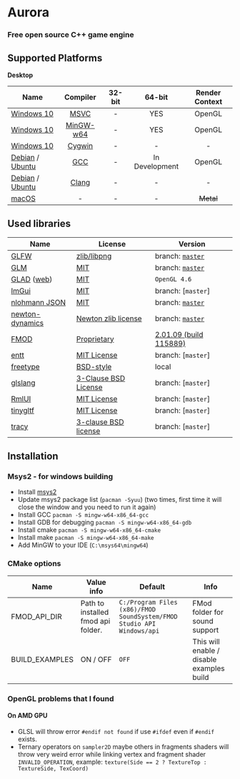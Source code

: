 # Aurora
### Free open source C++ game engine

## Supported Platforms
**Desktop**

| Name | Compiler | 32-bit | 64-bit | Render Context |
|------|:--------:|:------:|:------:|:--------------:|
| [Windows 10](https://en.wikipedia.org/wiki/Windows_10) | [MSVC](https://en.wikipedia.org/wiki/Microsoft_Visual_C%2B%2B) |  - | YES | OpenGL |
| [Windows 10](https://en.wikipedia.org/wiki/Windows_10) | [MinGW-w64](http://mingw-w64.org/) |  - | YES | OpenGL |
| [Windows 10](https://en.wikipedia.org/wiki/Windows_10) | [Cygwin](https://www.cygwin.com/) |  - | - | - |
| [Debian](https://www.debian.org/) / [Ubuntu](https://ubuntu.com/) | [GCC](https://gcc.gnu.org/) | - | In Development | OpenGL |
| [Debian](https://www.debian.org/) / [Ubuntu](https://ubuntu.com/) | [Clang](https://clang.llvm.org/) | - | - | - |
| [macOS](https://en.wikipedia.org/wiki/MacOS) | - | - | - | ~~Metal~~ |

## Used libraries
| Name | License | Version |
|------|---------|---------|
| [GLFW](https://www.glfw.org/) | [zlib/libpng](https://www.glfw.org/license.html) | branch: [`master`](https://github.com/glfw/glfw/tree/master) | 
| [GLM](https://glm.g-truc.net) | [MIT](https://glm.g-truc.net/copying.txt) | branch: [`master`](https://github.com/g-truc/glm/tree/master) |
| [GLAD](https://github.com/Dav1dde/glad) ([web](https://glad.dav1d.de/)) | [MIT](https://github.com/Dav1dde/glad/blob/master/LICENSE) | `OpenGL 4.6` |
| [ImGui](https://github.com/ocornut/imgui) | [MIT](https://github.com/ocornut/imgui/blob/docking/LICENSE.txt) | branch: [`master`]
| [nlohmann JSON](https://nlohmann.github.io/json/) | [MIT](https://github.com/nlohmann/json/blob/master/LICENSE.MIT) | branch: [`master`](https://github.com/nlohmann/json/tree/master) |
| [newton-dynamics](https://github.com/MADEAPPS/newton-dynamics) | [Newton zlib license](https://github.com/MADEAPPS/newton-dynamics/blob/master/LICENSE) | branch: [`master`](https://github.com/MADEAPPS/newton-dynamics/tree/master) |
| [FMOD](https://fmod.com/) | [Proprietary](https://fmod.com/legal) | [2.01.09 (build 115889)](https://fmod.com/download) |
| [entt](https://github.com/skypjack/entt) | [MIT License](https://github.com/skypjack/entt/blob/master/LICENSE) | branch: [`master`] |
| [freetype](https://www.freetype.org/) | [BSD-style](https://www.freetype.org/license.html) | local |
| [glslang](https://github.com/KhronosGroup/glslang) | [3-Clause BSD License](https://github.com/KhronosGroup/glslang/blob/master/LICENSE.txt) | branch: [`master`] |
| [RmlUI](https://github.com/mikke89/RmlUi) | [MIT License](https://github.com/mikke89/RmlUi/blob/master/LICENSE.txt) | branch: [`master`] |
| [tinygltf](https://github.com/syoyo/tinygltf) | [MIT License](https://github.com/syoyo/tinygltf/blob/master/LICENSE) | branch: [`master`] |
| [tracy](https://github.com/wolfpld/tracy) | [3-clause BSD license](https://github.com/wolfpld/tracy/blob/master/LICENSE) | branch: [`master`] |

## Installation

### Msys2 - for windows building
- Install [msys2](https://www.msys2.org/)
- Update msys2 package list (`pacman -Syuu`) (two times, first time it will close the window and you need to run it again)
- Install GCC `pacman -S mingw-w64-x86_64-gcc`
- Install GDB for debugging `pacman -S mingw-w64-x86_64-gdb`
- Install cmake `pacman -S mingw-w64-x86_64-cmake`
- Install make `pacman -S mingw-w64-x86_64-make`
- Add MinGW to your IDE (`C:\msys64\mingw64`)

### CMake options
| Name | Value info | Default | Info |
|------|---------|---------|---------|
| FMOD_API_DIR | Path to installed fmod api folder. | `C:/Program Files (x86)/FMOD SoundSystem/FMOD Studio API Windows/api` | FMod folder for sound support |
| BUILD_EXAMPLES | ON / OFF | `OFF` | This will enable / disable examples build |

### OpenGL problems that I found

#### On AMD GPU
 - GLSL will throw error `#endif not found` if use `#ifdef` even if `#endif` exists.
 - Ternary operators on `sampler2D` maybe others in fragments shaders will throw very weird error while linking vertex and fragment shader `INVALID_OPERATION`, example: `texture(Side == 2 ? TextureTop : TextureSide, TexCoord)`
